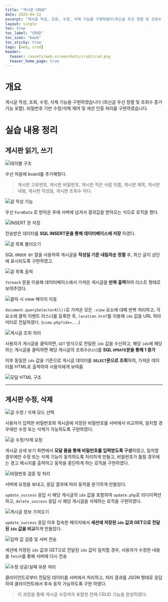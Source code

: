 ```yaml
---
title: "게시판 CRUD"
date: 2025-04-22
excerpt: "게시글 작성, 조회, 수정, 삭제 기능을 구현하였다(최신글 우선 정렬 및 조회수 증가 기능 포함). 또한 비밀번호 기반 수정/삭제 제어와 세션 인증 처리를 추가하였다."
layout: single
toc: true
toc_label: "CRUD"
toc_icon: "book"
toc_sticky: true
tags: [web, crud]
header:
  teaser: /assets/web-screenshots/crud/crud.png
  teaser_home_page: true
---
```


# 개요

게시글 작성, 조회, 수정, 삭제 기능을 구현하였습니다 (최신글 우선 정렬 및 조회수 증가 기능 포함).
비밀번호 기반 수정/삭제 제어 및 세션 인증 처리를 구현하였습니다.

# 실습 내용 정리

## 게시판 읽기, 쓰기

![테이블 구조](/assets/web-screenshots/crud/db_table_structure.png)

우선 처음에 board를 추가해줬다. 

> 게시판 고유번호, 게시판 비밀번호, 게시판 적은 사람 이름, 게시판 제목, 게시판 내용, 게시판 작성일, 게시판 조회수 이다.

![글 작성 기능](/assets/web-screenshots/crud/form_submit_with_validation_and_fetch.png)

우선 `FormData` 로 받아온 후에 서버에 넘겨서 결과값을 받아오는 식으로 로직을 짰다.

![INSERT 문 저장](/assets/web-screenshots/crud/board_sql_insert.png)

전송받은 데이터를 **SQL INSERT문을 통해 데이터베이스에 저장** 하였다.

![글 목록 불러오기](/assets/web-screenshots/crud/php_fetch_all_board_data.png)

SQL `ORDER BY` 절을 사용하여 게시글을 **작성일 기준 내림차순 정렬** 후, 최신 글이 상단에 표시되도록 구현하였고.

![글 목록 출력](/assets/web-screenshots/crud/php_foreach_display_board_data.png)

`foreach` 문을 이용해 데이터베이스에서 가져온 게시글을 **반복 출력**하여 리스트 형태로 보여주었다.

![클릭 시 view 페이지 이동](/assets/web-screenshots/crud/add_click_event_to_board_rows.png)

`document.querySelectorAll()`로 가져온 모든 `.view` 요소에 대해 반복 처리하고, 각 요소에 클릭 이벤트 리스너를 등록한 후,
`location.href`를 이용해 `idx` 값을 URL 파라미터로 전달하였다. (`view.php?idx=...`)

![게시글 조회 처리](/assets/web-screenshots/crud/php_view_board_with_hit_count.png)

사용자가 게시글을 클릭하면, `GET` 방식으로 전달된 `idx` 값을 수신하고, 해당 `idx`에 해당하는 게시글을 클릭하면 해당 게시글의 조회수(`hit`)를 **SQL `UPDATE`문을 통해 1 증가**

이후 동일한 `idx` 값을 기준으로 게시글 데이터를 **`SELECT`문으로 조회**하여, 가져온 데이터를 HTML로 출력하여 사용자에게 보여줌

![모달 HTML 구조](/assets/web-screenshots/crud/modal_html_for_update_delete.png)

---

## 게시판 수정, 삭제

![글 수정 / 삭제 모드 선택](/assets/web-screenshots/crud/modal_update_delete_logic.png)

사용자가 입력한 비밀번호와 게시글에 저장된 비밀번호를 서버에서 비교하여, 일치할 경우에만 수정 또는 삭제가 가능하도록 구현하였다.

![글 수정/삭제 요청](/assets/web-screenshots/crud/password_board_update_delete.png)

게시글 상세 보기 화면에서 **모달 폼을 통해 비밀번호를 입력받도록 구성**하였고,
일치할 경우에만 수정 또는 삭제 기능이 동작하도록 처리하게 만들고, 비밀번호가 틀릴 경우에는 경고 메시지를 출력하고 동작을 중단하게 하는 로직을 구현하였다.

![비밀번호 검증 및 처리](/assets/web-screenshots/crud/server_password_verify_and_process.png)

서버에 요청을 보내고, 응답 결과에 따라 동작을 분기하게 만들었다.

`update_success` 응답 시 해당 게시글의 `idx` 값을 포함하여 `update.php`로 리다이렉션하고, 
`delete_success` 응답 시 해당 게시글을 삭제하는 로직을 구현하였다.

![게시글 정보 가져오기](/assets/web-screenshots/crud/session_check_and_fetch_board_data.png)

`update_success` 응답 이후 접속한 페이지에서 **세션에 저장된 `idx` 값과 GET으로 전달된 `idx` 값을 비교**하게 만들었다.

![입력 값 검증 및 서버 전송](/assets/web-screenshots/crud/board_update_validation_and_send.png)

세션에 저장된 `idx` 값과 GET으로 전달된 `idx` 값이 일치할 경우, 사용자가 수정한 내용을 `fetch`를 통해 서버에 다시 전송

![수정 성공/실패 유문 처리](/assets/web-screenshots/crud/client_update_success_fail_handle.png)

클라이언트로부터 전달된 데이터를 서버에서 처리하고, 처리 결과를 JSON 형태로 응답하여 클라이언트에서 후속 동작 가능하도록 구현 하였다.

> 이 과정을 통해 게시글 수정까지 포함한 전체 CRUD 기능을 완성하였다.